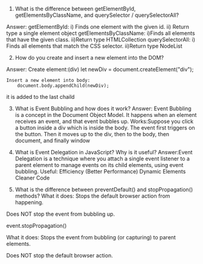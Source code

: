 1) What is the difference between getElementById, getElementsByClassName, and querySelector / querySelectorAll?

Answer:
    getElementById:
        i) Finds one element with the given id.
        ii) Return type a single element object
    getElementsByClassName:
        i)Finds all elements that have the given class.
        ii)Return type HTMLCollection
    querySelectorAll:
        i) Finds all elements that match the CSS selector.
        ii)Return type NodeList
    
2) How do you create and insert a new element into the DOM?

Answer: 
    Create element:(div)
        let newDiv = document.createElement("div");

    Insert a new element into body:
        document.body.appendChild(newDiv);
it is added to the last chaild

3) What is Event Bubbling and how does it work?
Answer: Event Bubbling is a concept in the Document Object Model. It happens when an element receives an event, and that event bubbles up.
Works:Suppose you click a button inside a div which is inside the body.
The event first triggers on the button.
Then it moves up to the div, then to the body, then document, and finally window

4) What is Event Delegation in JavaScript? Why is it useful?
Answer:Event Delegation is a technique where you attach a single event listener to a parent element to manage events on its child elements, using event bubbling.
Useful:
Efficiency (Better Performance)
Dynamic Elements
Cleaner Code
5) What is the difference between preventDefault() and stopPropagation() methods?
What it does:
Stops the default browser action from happening.

Does NOT stop the event from bubbling up.

event.stopPropagation()

What it does:
Stops the event from bubbling (or capturing) to parent elements.

Does NOT stop the default browser action.